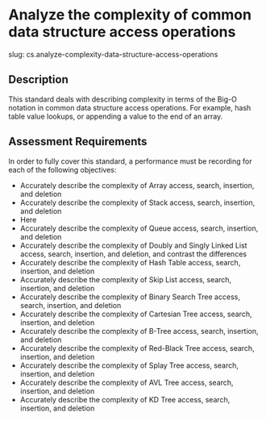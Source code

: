 # Analyze the complexity of common data structure access operations

slug: cs.analyze-complexity-data-structure-access-operations

## Description
This standard deals with describing complexity in terms of the Big-O notation in common data structure access operations. For example, hash table value lookups, or appending a value to  the end of an array.

## Assessment Requirements
In order to fully cover this standard, a performance must be recording for each of the following objectives:

- Accurately describe the complexity of Array access, search, insertion, and deletion
- Accurately describe the complexity of Stack access, search, insertion, and deletion
- Here
- Accurately describe the complexity of Queue access, search, insertion, and deletion
- Accurately describe the complexity of Doubly and Singly Linked List access, search, insertion, and deletion, and contrast the differences
- Accurately describe the complexity of Hash Table access, search, insertion, and deletion
- Accurately describe the complexity of Skip List access, search, insertion, and deletion
- Accurately describe the complexity of Binary Search Tree access, search, insertion, and deletion
- Accurately describe the complexity of Cartesian Tree access, search, insertion, and deletion
- Accurately describe the complexity of B-Tree access, search, insertion, and deletion
- Accurately describe the complexity of Red-Black Tree access, search, insertion, and deletion
- Accurately describe the complexity of Splay Tree access, search, insertion, and deletion
- Accurately describe the complexity of AVL Tree access, search, insertion, and deletion
- Accurately describe the complexity of KD Tree access, search, insertion, and deletion
